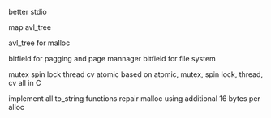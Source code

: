 better stdio

map
	avl_tree

avl_tree for malloc

bitfield for pagging and page mannager
bitfield for file system

mutex
spin lock
thread
cv
atomic
	based on atomic, mutex, spin lock, thread, cv all in C

implement all to_string functions
repair malloc using additional 16 bytes per alloc